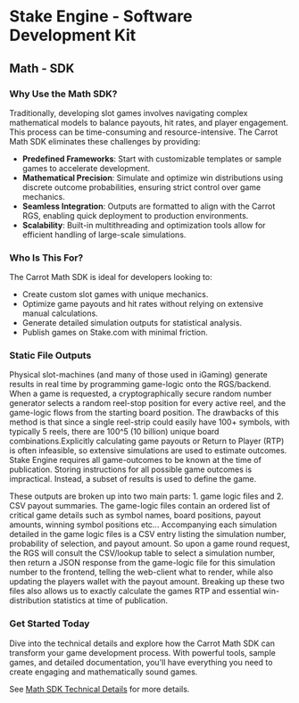 # Stake Engine - Software Development Kit

## **Math - SDK**

### **Why Use the Math SDK?**

Traditionally, developing slot games involves navigating complex mathematical models to balance payouts, hit rates, and player engagement. This process can be time-consuming and resource-intensive. The Carrot Math SDK eliminates these challenges by providing:

- **Predefined Frameworks**: Start with customizable templates or sample games to accelerate development.
- **Mathematical Precision**: Simulate and optimize win distributions using discrete outcome probabilities, ensuring strict control over game mechanics.
- **Seamless Integration**: Outputs are formatted to align with the Carrot RGS, enabling quick deployment to production environments.
- **Scalability**: Built-in multithreading and optimization tools allow for efficient handling of large-scale simulations.

### **Who Is This For?**

The Carrot Math SDK is ideal for developers looking to:

- Create custom slot games with unique mechanics.
- Optimize game payouts and hit rates without relying on extensive manual calculations.
- Generate detailed simulation outputs for statistical analysis.
- Publish games on Stake.com with minimal friction.

### **Static File Outputs**

Physical slot-machines (and many of those used in iGaming) generate results in real time by programming game-logic onto the RGS/backend. When a game is requested, a cryptographically secure random number generator selects a random reel-stop position for every active reel, and the game-logic flows from the starting board position. The drawbacks of this method is that since a single reel-strip could easily have 100+ symbols, with typically 5 reels, there are 100^5 (10 billion) unique board combinations.Explicitly calculating game payouts or Return to Player (RTP) is often infeasible, so extensive simulations are used to estimate outcomes. Stake Engine requires all game-outcomes to be known at the time of publication. Storing instructions for all possible game outcomes is impractical. Instead, a subset of results is used to define the game.

These outputs are broken up into two main parts: 1. game logic files and 2. CSV payout summaries.
The game-logic files contain an ordered list of critical game details such as symbol names, board positions, payout amounts, winning symbol positions etc... Accompanying each simulation detailed in the game logic files is a CSV entry listing the simulation number, probability of selection, and payout amount. So upon a game round request, the RGS will consult the CSV/lookup table to select a simulation number, then return a JSON response from the game-logic file for this simulation number to the frontend, telling the web-client what to render, while also updating the players wallet with the payout amount. Breaking up these two files also allows us to exactly calculate the games RTP and essential win-distribution statistics at time of publication.

### **Get Started Today**

Dive into the technical details and explore how the Carrot Math SDK can transform your game development process. With powerful tools, sample games, and detailed documentation, you'll have everything you need to create engaging and mathematically sound games.

See [Math SDK Technical Details](math_docs/directory.md) for more details.
